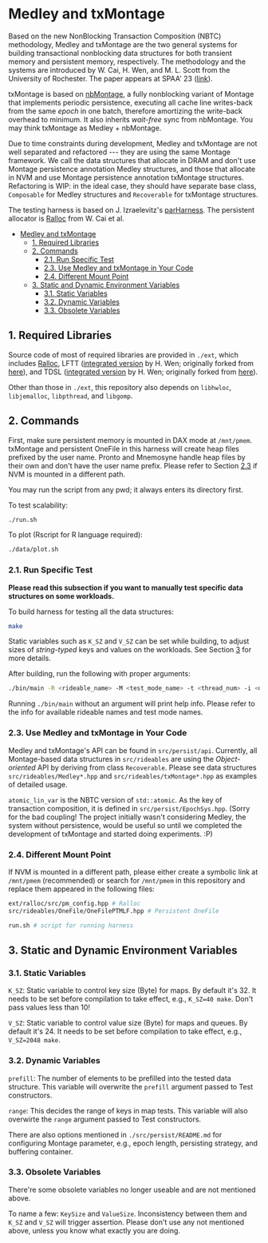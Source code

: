 # Medley and txMontage

Based on the new NonBlocking Transaction Composition (NBTC) methodology,
Medley and txMontage are the two general systems for building
transactional nonblocking data
structures for both transient memory and persistent memory,
respectively. The methodology and the systems are introduced by W.
Cai, H. Wen, and M. L. Scott from the University of Rochester. The paper appears at SPAA' 23
([link](https://www.cs.rochester.edu/u/wcai6/papers/2023_Cai_SPAA_NBTC.pdf)).

txMontage is based on
[nbMontage](https://github.com/urcs-sync/Montage), a fully nonblocking
variant of Montage that implements periodic persistence, executing all
cache line writes-back from the same _epoch_ in one batch, therefore
amortizing the write-back overhead to minimum. It also inherits
_wait-free_ sync from nbMontage. You may think txMontage as Medley +
nbMontage.

Due to time constraints during development, Medley and txMontage are
not well separated and refactored --- they are using the same Montage
framework. We call the data structures that allocate in DRAM and
don't use Montage persistence annotation Medley structures, and those
that allocate in NVM and use Montage persistence annotation txMontage
structures. Refactoring is WIP: in the ideal case, they should have
separate base class, `Composable` for Medley structures and
`Recoverable` for txMontage structures.

The testing harness is based on J. Izraelevitz's
[parHarness](https://github.com/izrajoe/parHarness). The persistent
allocator is [Ralloc](https://github.com/urcs-sync/ralloc) from W. Cai et al.

- [Medley and txMontage](#medley-and-txmontage)
  - [1. Required Libraries](#1-required-libraries)
  - [2. Commands](#2-commands)
    - [2.1. Run Specific Test](#21-run-specific-test)
    - [2.3. Use Medley and txMontage in Your Code](#23-use-medley-and-txmontage-in-your-code)
    - [2.4. Different Mount Point](#24-different-mount-point)
  - [3. Static and Dynamic Environment Variables](#3-static-and-dynamic-environment-variables)
    - [3.1. Static Variables](#31-static-variables)
    - [3.2. Dynamic Variables](#32-dynamic-variables)
    - [3.3. Obsolete Variables](#33-obsolete-variables)

## 1. Required Libraries

Source code of most of required libraries are provided in `./ext`,
which includes
[Ralloc](https://github.com/urcs-sync/ralloc),
LFTT ([integrated version](https://github.com/roghnin/tlds) by H. Wen;
originally forked from [here](https://github.com/ucf-cs/tlds)), and
TDSL ([integrated
version](https://github.com/roghnin/TDSL/tree/sl_as_map) by H. Wen;
originally forked from [here](https://github.com/amitz25/TDSL)).

Other than those in `./ext`, this repository also depends on
`libhwloc`, `libjemalloc`, `libpthread`, and `libgomp`.

## 2. Commands

First, make sure persistent memory is mounted in DAX mode at
`/mnt/pmem`. txMontage and persistent OneFile in this
harness will create heap files prefixed by the user name. Pronto and
Mnemosyne handle heap files by their own and don't have the user name
prefix. Please refer to Section [2.3](#23-different-mount-point) if
NVM is mounted in a different path.

You may run the script from any pwd; it always enters its directory first.

To test scalability:

```bash
./run.sh
```

To plot (Rscript for R language required):

```bash
./data/plot.sh
```

### 2.1. Run Specific Test

**Please read this subsection if you want to manually test specific
data structures on some workloads.**

To build harness for testing all the data structures:

```bash
make
```

Static variables such as `K_SZ` and `V_SZ` can be set while building,
to adjust sizes of *string-typed* keys and values on the workloads. See Section
[3](#3-static-and-dynamic-environment-variables) for more details.

After building, run the following with proper arguments:

```bash
./bin/main -R <rideable_name> -M <test_mode_name> -t <thread_num> -i <duration_of_some_tests> [-v]
``` 

Running `./bin/main` without an argument will print help info. Please
refer to the info for available rideable names and test mode names.

### 2.3. Use Medley and txMontage in Your Code

Medley and txMontage's API can be found in `src/persist/api`.
Currently, all Montage-based data structures in `src/rideables` are
using the *Object-oriented* API by deriving from class `Recoverable`.
Please see data structures `src/rideables/Medley*.hpp` and
`src/rideables/txMontage*.hpp` as examples of detailed usage.

`atomic_lin_var` is the NBTC version of `std::atomic`. As the key of
transaction composition, it is defined in `src/persist/EpochSys.hpp`.
(Sorry for the bad coupling! The project initially wasn't considering
Medley, the system without persistence, would be useful so until we
completed the development of txMontage and started doing experiments.
:P)

### 2.4. Different Mount Point

If NVM is mounted in a different path, please either create a symbolic
link at `/mnt/pmem` (recommended) or search for `/mnt/pmem` in this
repository and replace them appeared in the following files:

```bash
ext/ralloc/src/pm_config.hpp # Ralloc
src/rideables/OneFile/OneFilePTMLF.hpp # Persistent OneFile

run.sh # script for running harness
```

## 3. Static and Dynamic Environment Variables

### 3.1. Static Variables

`K_SZ`: Static variable to control key size (Byte) for maps. By
default it's 32. It needs to be set before compilation to take effect,
e.g., `K_SZ=40 make`. Don't pass values less than 10!

`V_SZ`: Static variable to control value size (Byte) for maps and
queues. By default it's 24. It needs to be set before compilation to
take effect, e.g., `V_SZ=2048 make`.

### 3.2. Dynamic Variables

`prefill`: The number of elements to be prefilled into the tested data
structure. This variable will overwrite the `prefill` argument passed
to Test constructors.

`range`: This decides the range of keys in map tests. This variable
will also overwirte the `range` argument passed to Test constructors.

There are also options mentioned in `./src/persist/README.md` for
configuring Montage parameter, e.g., epoch length, persisting
strategy, and buffering container.

### 3.3. Obsolete Variables

There're some obsolete variables no longer useable and are not
mentioned above. 

To name a few: `KeySize` and `ValueSize`. Inconsistency between them
and `K_SZ` and `V_SZ` will trigger assertion.
Please don't use any not mentioned above, unless you know what exactly
you are doing.
